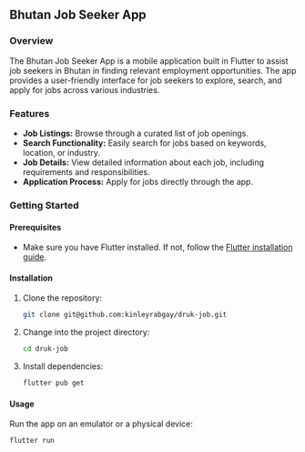 ## Bhutan Job Seeker App

### Overview

The Bhutan Job Seeker App is a mobile application built in Flutter to assist job seekers in Bhutan in finding relevant employment opportunities. The app provides a user-friendly interface for job seekers to explore, search, and apply for jobs across various industries.

### Features

- **Job Listings:** Browse through a curated list of job openings.
- **Search Functionality:** Easily search for jobs based on keywords, location, or industry.
- **Job Details:** View detailed information about each job, including requirements and responsibilities.
- **Application Process:** Apply for jobs directly through the app.

### Getting Started

#### Prerequisites

- Make sure you have Flutter installed. If not, follow the [Flutter installation guide](https://flutter.dev/docs/get-started/install).

#### Installation

1. Clone the repository:

   ```bash
   git clone git@github.com:kinleyrabgay/druk-job.git
   ```

2. Change into the project directory:

   ```bash
   cd druk-job
   ```

3. Install dependencies:

   ```bash
   flutter pub get
   ```

#### Usage

Run the app on an emulator or a physical device:

```bash
flutter run
```
